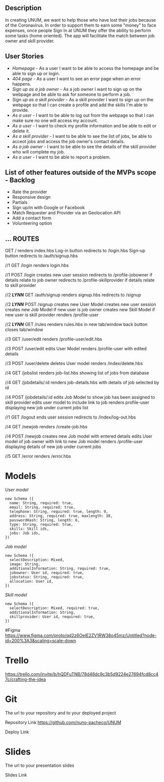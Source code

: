 ## Description

In creating  UNUM, we want to help those who have lost their jobs because of the Coronavirus. In order to support them to earn some "money" to face expenses, once people Sign In at UNUM they offer the ability to perform some tasks (home oriented). The app will facilitate the match between job owner and skill provider.


## User Stories

- *Homepage* - As a user I want to be able to access the homepage and be able to sign up or login.
- *404 page* - As a user I want to see an error page when an error happens.
- *Sign up as a job owner* - As a job owner I want to sign up on the webpage and be able to ask for someone to perform a job.
- *Sign up as a skill provider* - As a skill provider I want to sign up on the webpage so that I can create a profile and add the skills I'm able to provide. 
- *As a user* - I want to be able to log out from the webpage so that I can make sure no one will access my account.
- *As a user* - I want to check my profile information and be able to edit or delete it.
- *As a skill provider* - I want to be able to see the list of jobs, be able to acceot jobs and access the job owner's contact details.
- *As a job owner* - I want to be able to see the details of the skill provider who will complete my job.
- *As a user* - I want to be able to report a problem.



## List of other features outside of the MVPs scope - Backlog

- Rate the provider
- Responsive design
- Partials
- Sign up/in with Google or Facebook
- Match Requester and Provider via an Geolocation API
- Add a contact form
- Volunteering option


## ... ROUTES

GET / 
renders index.hbs
Log-in button redirects to /login.hbs 
Sign-up button redirects to /auth/signup.hbs


//1 GET /login
renders login.hbs

//1 POST /login
creates new user session
redirects to /profile-jobowner if details relate to job owner
redirects to /profile-skillprovider if details relate to skill provider

//2 ***LYNN*** GET /auth/signup 
renders signup.hbs 
redirects to /signup

//2 ***LYNN*** POST /signup
creates new User Model
creates new user session
creates new Job Model if new user is job owner
creates new Skill Model if new user is skill provider
renders /profile-user 

//2 ***LYNN*** GET /rules
renders rules.hbs in new tab/window
back button closes tab/window

//3 GET /user/edit
renders /profile-user/edit.hbs

//3 POST /user/edit
edits User Model
renders /profile-user with edited details

//3 POST /user/delete
deletes User model
renders /index/delete.hbs

//4 GET /jobslist
renders job-list.hbs showing list of jobs from database

//4 GET /jobdetails/:id
renders job-details.hbs with details of job selected by id

//4 POST /jobdetails/:id
edits Job Model to show job has been assigned to skill provider
edits user model to include link to job
renders profile-user displaying new job under current jobs list

//1 GET /logout
ends user session
redirects to /index/log-out.hbs

//4 GET /newjob
renders /create-job.hbs

//4 POST /newjob
creates new Job model with entered details
edits User model of job owner with link to new Job model
renders /profile-user displaying details of new job under current jobs

//5 GET /error
renders /error.hbs


# Models

 *User model*

    new Schema ({
      name: String, required: true,
      email: String, required: true,
      telephone: String, required: true, length: 9, 
      address: String, required: true, maxlength: 30,
      passwordHash: String, length: 6,
      type: String, required: true,
      skills: Skill ids,
      jobs: Job ids, 
    })



 *Job model*
 
    new Schema ({
      selectDescription: Mixed,
      image: String,
      additionalInformation: String, required: true,
      jobowner: User id, required: true,
      jobstatus: String, required: true,
      allocation: User id,
    })


 *Skill model*
 
    new Schema ({
      selectDescription: Mixed, required: true,
      additionalInformation: String, 
      skillprovider: User id, required: true,
    })




#Figma
https://www.figma.com/proto/qd2z6OeIE2ZV1RW38o45mz/Untitled?node-id=200%3A3&scaling=scale-down


# Trello

https://trello.com/invite/b/hQDFuTNB/78d48dc9c3b5d9224e27694fcd8cc47c/crafting-the-idea


# Git

The url to your repository and to your deployed project 

Repository Link
https://github.com/nuno-pacheco/UNUM

Deploy Link

# Slides

The url to your presentation slides

Slides Link
